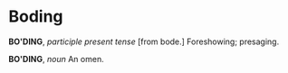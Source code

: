 # Boding

**BO'DING**, _participle present tense_ \[from bode.\] Foreshowing; presaging.

**BO'DING**, _noun_ An omen.